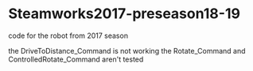 # Steamworks2017-preseason18-19
code for the robot from 2017 season

the DriveToDistance_Command is not working
the Rotate_Command and ControlledRotate_Command aren't tested
